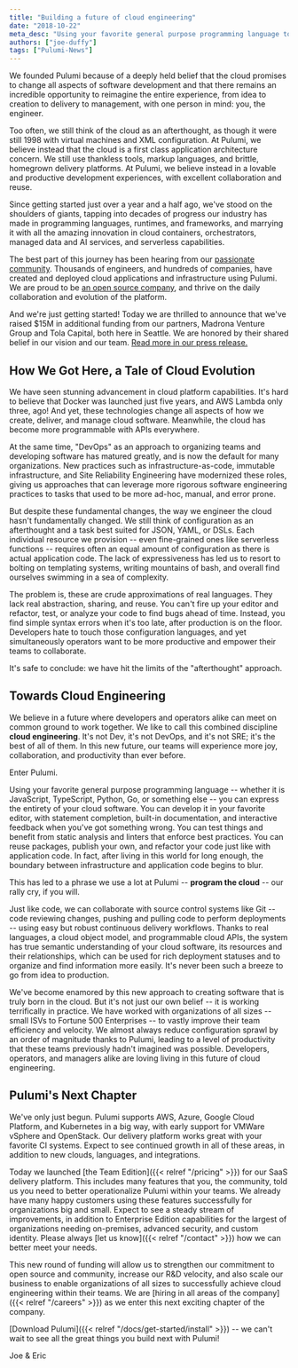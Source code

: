 ```yaml
---
title: "Building a future of cloud engineering"
date: "2018-10-22"
meta_desc: "Using your favorite general purpose programming language to define your cloud infrastructure and applications. Program the cloud with Pulumi."
authors: ["joe-duffy"]
tags: ["Pulumi-News"]
---
```



We founded Pulumi because of a deeply held belief that the cloud
promises to change all aspects of software development and that there
remains an incredible opportunity to reimagine the entire experience,
from idea to creation to delivery to management, with one person in
mind: you, the engineer.
<!--more-->

Too often, we still think of the cloud as an afterthought, as though it
were still 1998 with virtual machines and XML configuration. At Pulumi,
we believe instead that the cloud is a first class application
architecture concern. We still use thankless tools, markup languages,
and brittle, homegrown delivery platforms. At Pulumi, we believe instead
in a lovable and productive development experiences, with excellent
collaboration and reuse.

Since getting started just over a year and a half ago, we've stood on
the shoulders of giants, tapping into decades of progress our industry
has made in programming languages, runtimes, and frameworks, and
marrying it with all the amazing innovation in cloud containers,
orchestrators, managed data and AI services, and serverless
capabilities.

The best part of this journey has been hearing from our [passionate
community](https://slack.pulumi.com/). Thousands of engineers, and
hundreds of companies, have created and deployed cloud applications and
infrastructure using Pulumi. We are proud to be [an open source
company](https://github.com/pulumi/pulumi), and thrive on the daily
collaboration and evolution of the platform.

And we're just getting started! Today we are thrilled to announce that
we've raised $15M in additional funding from our partners, Madrona
Venture Group and Tola Capital, both here in Seattle. We are honored by
their shared belief in our vision and our team. [Read more in our press
release.](https://info.pulumi.com/press-release/pulumi-announces-15m-in-series-a-funding-to-accelerate-development-and-adoption-of-its-cloud-native-development-platform)

## How We Got Here, a Tale of Cloud Evolution

We have seen stunning advancement in cloud platform capabilities. It's
hard to believe that Docker was launched just five years, and AWS Lambda
only three, ago! And yet, these technologies change all aspects of how
we create, deliver, and manage cloud software. Meanwhile, the cloud has
become more programmable with APIs everywhere.

At the same time, "DevOps" as an approach to organizing teams and
developing software has matured greatly, and is now the default for many
organizations. New practices such as infrastructure-as-code, immutable
infrastructure, and Site Reliability Engineering have modernized these
roles, giving us approaches that can leverage more rigorous software
engineering practices to tasks that used to be more ad-hoc, manual, and
error prone.

But despite these fundamental changes, the way we engineer the cloud
hasn't fundamentally changed. We still think of configuration as an
afterthought and a task best suited for JSON, YAML, or DSLs. Each
individual resource we provision -- even fine-grained ones like
serverless functions -- requires often an equal amount of configuration
as there is actual application code. The lack of expressiveness has led
us to resort to bolting on templating systems, writing mountains of
bash, and overall find ourselves swimming in a sea of complexity.

The problem is, these are crude approximations of real languages. They
lack real abstraction, sharing, and reuse. You can't fire up your editor
and refactor, test, or analyze your code to find bugs ahead of time.
Instead, you find simple syntax errors when it's too late, after
production is on the floor. Developers hate to touch those configuration
languages, and yet simultaneously operators want to be more productive
and empower their teams to collaborate.

It's safe to conclude: we have hit the limits of the "afterthought"
approach.

## Towards Cloud Engineering

We believe in a future where developers and operators alike can meet on
common ground to work together. We like to call this combined discipline
**cloud engineering**. It's not Dev, it's not DevOps, and it's not
SRE; it's the best of all of them. In this new future, our teams will
experience more joy, collaboration, and productivity than ever before.

Enter Pulumi.

Using your favorite general purpose programming language -- whether it
is JavaScript, TypeScript, Python, Go, or something else -- you can
express the entirety of your cloud software. You can develop it in your
favorite editor, with statement completion, built-in documentation, and
interactive feedback when you've got something wrong. You can test
things and benefit from static analysis and linters that enforce best
practices. You can reuse packages, publish your own, and refactor your
code just like with application code. In fact, after living in this
world for long enough, the boundary between infrastructure and
application code begins to blur.

This has led to a phrase we use a lot at Pulumi -- **program the
cloud** -- our rally cry, if you will.

Just like code, we can collaborate with source control systems like Git
-- code reviewing changes, pushing and pulling code to perform
deployments -- using easy but robust continuous delivery workflows.
Thanks to real languages, a cloud object model, and programmable cloud
APIs, the system has true semantic understanding of your cloud software,
its resources and their relationships, which can be used for rich
deployment statuses and to organize and find information more easily.
It's never been such a breeze to go from idea to production.

We've become enamored by this new approach to creating software that is
truly born in the cloud. But it's not just our own belief -- it is
working terrifically in practice. We have worked with organizations of
all sizes -- small ISVs to Fortune 500 Enterprises -- to vastly
improve their team efficiency and velocity. We almost always reduce
configuration sprawl by an order of magnitude thanks to Pulumi, leading
to a level of productivity that these teams previously hadn't imagined
was possible. Developers, operators, and managers alike are loving
living in this future of cloud engineering.

## Pulumi's Next Chapter

We've only just begun. Pulumi supports AWS, Azure, Google Cloud
Platform, and Kubernetes in a big way, with early support for VMWare
vSphere and OpenStack. Our delivery platform works great with your
favorite CI systems. Expect to see continued growth in all of these
areas, in addition to new clouds, languages, and integrations.

Today we launched [the Team Edition]({{< relref "/pricing" >}}) for our
SaaS delivery platform. This includes many features that you, the
community, told us you need to better operationalize Pulumi within your
teams. We already have many happy customers using these features
successfully for organizations big and small. Expect to see a steady
stream of improvements, in addition to Enterprise Edition capabilities
for the largest of organizations needing on-premises, advanced security,
and custom identity. Please always [let us
know]({{< relref "/contact" >}}) how we can better meet your
needs.

This new round of funding will allow us to strengthen our commitment to
open source and community, increase our R&D velocity, and also scale our
business to enable organizations of all sizes to successfully achieve
cloud engineering within their teams. We are [hiring in all areas of the
company]({{< relref "/careers" >}}) as we enter this next exciting
chapter of the company.

[Download Pulumi]({{< relref "/docs/get-started/install" >}}) -- we
can't wait to see all the great things you build next with Pulumi!

Joe & Eric
